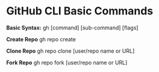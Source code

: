 # GitHub CLI Basic Commands

**Basic Syntax:**
     gh [command] [sub-command] [flags]

**Create Repo**
     gh repo create

**Clone Repo**
     gh repo clone [user/repo name or URL]

**Fork Repo**
     gh repo fork [user/repo name or URL]


